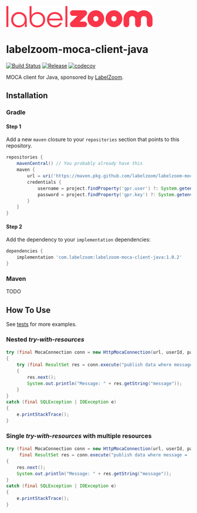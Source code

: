 ![LabelZoom Logo](docs/LabelZoom_Logo_f_400px.png)

# labelzoom-moca-client-java

[![Build Status](https://github.com/labelzoom/labelzoom-moca-client-java/actions/workflows/gradle-build.yml/badge.svg?branch=main)](https://github.com/labelzoom/labelzoom-moca-client-java/actions?query=branch%3Amain)
[![Release](https://img.shields.io/github/release/labelzoom/labelzoom-moca-client-java.svg?style=flat-square)](https://github.com/labelzoom/labelzoom-moca-client-java/releases)
[![codecov](https://codecov.io/gh/labelzoom/labelzoom-moca-client-java/graph/badge.svg?token=R1Z1Q2W4EF)](https://codecov.io/gh/labelzoom/labelzoom-moca-client-java)

MOCA client for Java, sponsored by [LabelZoom](https://www.labelzoom.net).

## Installation

### Gradle
#### Step 1
Add a new `maven` closure to your `repositories` section that points to this repository.
```groovy
repositories {
    mavenCentral() // You probably already have this
    maven {
        url = uri('https://maven.pkg.github.com/labelzoom/labelzoom-moca-client-java')
        credentials {
            username = project.findProperty('gpr.user') ?: System.getenv('GITHUB_ACTOR') // your GitHub username goes here
            password = project.findProperty('gpr.key') ?: System.getenv('GITHUB_TOKEN') // your GitHub PAT (Personal Access Token) goes here
        }
    }
}
```

#### Step 2
Add the dependency to your `implementation` dependencies:
```groovy
dependencies {
    implementation 'com.labelzoom:labelzoom-moca-client-java:1.0.2'
}
```

### Maven
TODO

## How To Use
See [tests](src/test) for more examples.

### Nested _try-with-resources_
```java
try (final MocaConnection conn = new HttpMocaConnection(url, userId, password))
{
    try (final ResultSet res = conn.execute("publish data where message = 'Hello World!'"))
    {
        res.next();
        System.out.println("Message: " + res.getString("message"));
    }
}
catch (final SQLException | IOException e)
{
    e.printStackTrace();
}
```

### Single _try-with-resources_ with multiple resources
```java
try (final MocaConnection conn = new HttpMocaConnection(url, userId, password);
     final ResultSet res = conn.execute("publish data where message = 'Hello World!'"))
{
    res.next();
    System.out.println("Message: " + res.getString("message"));
}
catch (final SQLException | IOException e)
{
    e.printStackTrace();
}
```
